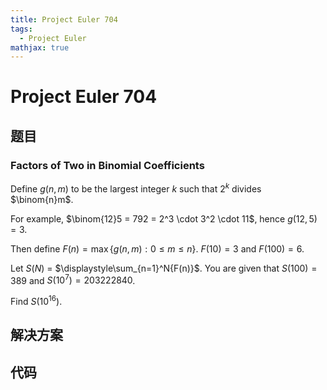 ```yaml
---
title: Project Euler 704
tags:
  - Project Euler
mathjax: true
---
```

<escape><!-- more --></escape>
    
# Project Euler 704
## 题目
### Factors of Two in Binomial Coefficients



Define $g(n, m)$ to be the largest integer $k$ such that $2^k$ divides $\binom{n}m$. 

For example, $\binom{12}5 = 792 = 2^3 \cdot 3^2 \cdot 11$, hence $g(12, 5) = 3$. 

Then define $F(n) = \max \{ g(n, m) : 0 \le m \le n \}$. $F(10) = 3$ and $F(100) = 6$.


Let $S(N)$ = $\displaystyle\sum_{n=1}^N{F(n)}$. You are given that $S(100) = 389$ and $S(10^7) = 203222840$.


Find $S(10^{16})$.




## 解决方案


## 代码


